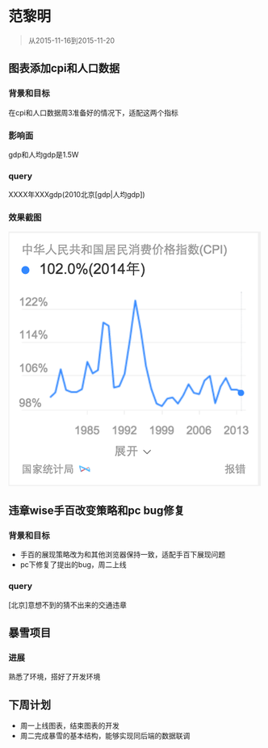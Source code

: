 # 范黎明
> 从2015-11-16到2015-11-20

## 图表添加cpi和人口数据

### 背景和目标

在cpi和人口数据周3准备好的情况下，适配这两个指标

### 影响面

gdp和人均gdp是1.5W

### query

XXXX年XXXgdp(2010北京[gdp|人均gdp])

### 效果截图

![image](img/fanliming/cpi.png)

## 违章wise手百改变策略和pc bug修复

### 背景和目标

* 手百的展现策略改为和其他浏览器保持一致，适配手百下展现问题
* pc下修复了提出的bug，周二上线

### query

[北京]意想不到的猜不出来的交通违章  

## 暴雪项目

### 进展

熟悉了环境，搭好了开发环境

## 下周计划

* 周一上线图表，结束图表的开发
* 周二完成暴雪的基本结构，能够实现同后端的数据联调